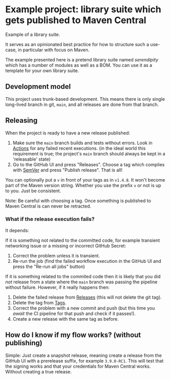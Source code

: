 # Example project: library suite which gets published to Maven Central

Example of a library suite.

It serves as an opinionated best practice for how to structure such a use-case, 
in particular with focus on Maven.

The example presented here is a pretend library suite named _serendipity_ which
has a number of modules as well as a BOM. You can use it as a template for your
own library suite.



## Development model

This project uses trunk-based development. This means there is only single long-lived branch in git, `main`, 
and all releases are done from that branch.


## Releasing

When the project is ready to have a new release published:

1. Make sure the `main` branch builds and tests without errors. Look in [Actions](actions) for any failed recent executions.
(in the ideal world this requirement is true; the project's `main` branch should always be kept in a 'releasable' state)
2. Go to the GitHub UI and press "Releases". Choose a tag which complies with [SemVer](https://semver.org/)
and press "Publish release". That is all!

You can optionally put a `v` in front of your tags as in `v1.4.8`. It won't become part of the Maven version string. 
Whether you use the prefix `v` or not is up to you. Just be consistent.

Note: Be careful with choosing a tag. Once something is published to Maven Central is can never be retracted. 

### What if the release execution fails?

It depends:

If it is something not related to the committed code, for example transient networking issue or a missing or incorrect GitHub Secret:

1. Correct the problem unless it is transient.
2. Re-run the job  (find the failed workflow execution in the GitHub UI and press the "Re-run all jobs" button)

If it is something related to the commited code then it is likely that you did _not_ release from a state
where the `main` branch was passing the pipeline without failure. However, if it really happens then: 

1. Delete the failed release from [Releases](/releases)  (this will not delete the git tag).
2. Delete the tag from [Tags](/tags).
3. Correct the problem with a new commit and push (but this time you _await_ the CI pipeline for that push and check
if it passes!).
4. Create a new release with the same tag as before.


## How do I know if my flow works? (without publishing)

Simple: Just create a snapshot release, meaning create a release from the GitHub UI with a prerelease suffix,
for example `3.9.0-RC1`. This will test that the signing works and that your credentials for Maven Central works. 
Without creating a true release.
